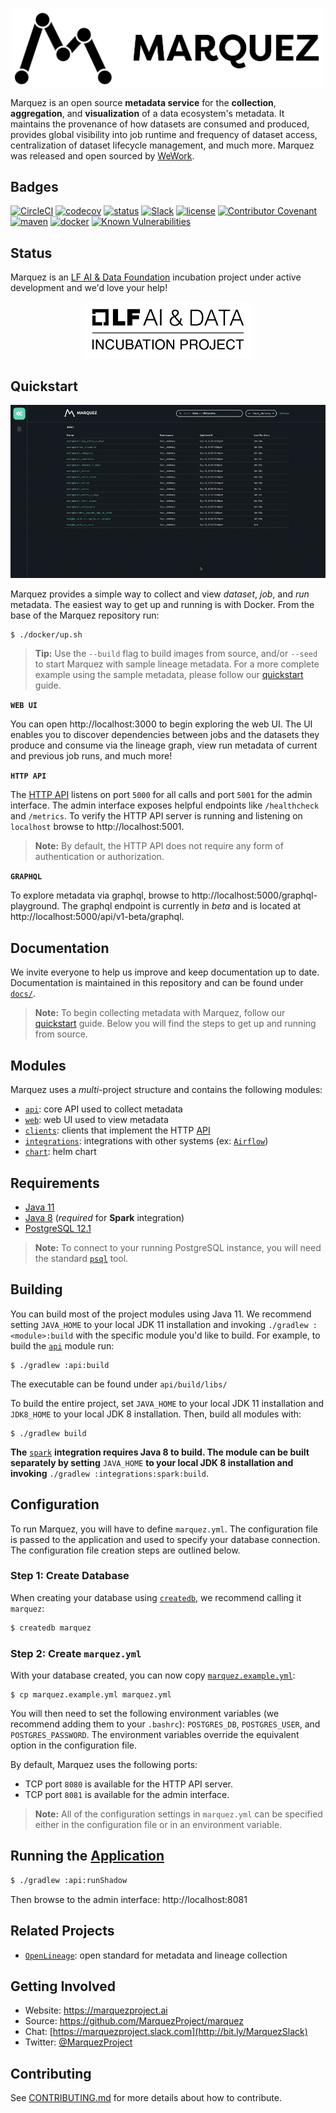 <p align="center">
  <img src="./docs/assets/images/marquez-logo.png" width="500px" />
</p>

Marquez is an open source **metadata service** for the **collection**, **aggregation**, and **visualization** of a data ecosystem's metadata. It maintains the provenance of how datasets are consumed and produced, provides global visibility into job runtime and frequency of dataset access, centralization of dataset lifecycle management, and much more. Marquez was released and open sourced by [WeWork](https://www.wework.com).

## Badges

[![CircleCI](https://circleci.com/gh/MarquezProject/marquez/tree/main.svg?style=shield)](https://circleci.com/gh/MarquezProject/marquez/tree/main)
[![codecov](https://codecov.io/gh/MarquezProject/marquez/branch/main/graph/badge.svg)](https://codecov.io/gh/MarquezProject/marquez/branch/main)
[![status](https://img.shields.io/badge/status-WIP-yellow.svg)](#status)
[![Slack](https://img.shields.io/badge/slack-chat-blue.svg)](http://bit.ly/MarquezSlack)
[![license](https://img.shields.io/badge/license-Apache_2.0-blue.svg)](https://raw.githubusercontent.com/MarquezProject/marquez/main/LICENSE)
[![Contributor Covenant](https://img.shields.io/badge/Contributor%20Covenant-v2.0%20adopted-ff69b4.svg)](CODE_OF_CONDUCT.md)
[![maven](https://img.shields.io/maven-central/v/io.github.marquezproject/marquez-api.svg)](https://search.maven.org/search?q=g:io.github.marquezproject)
[![docker](https://img.shields.io/badge/docker-hub-blue.svg?style=flat)](https://hub.docker.com/r/marquezproject/marquez)
[![Known Vulnerabilities](https://snyk.io/test/github/MarquezProject/marquez/badge.svg)](https://snyk.io/test/github/MarquezProject/marquez)

## Status

Marquez is an [LF AI & Data Foundation](https://lfaidata.foundation/projects/marquez) incubation project under active development and we'd love your help!

<p align="center">
  <img src="./docs/assets/images/lfaidata-project-badge-incubation-black.png" width="270px" />
</p>

## Quickstart

<p align="center">
  <img src="./web/docs/demo.gif">
</p>

Marquez provides a simple way to collect and view _dataset_, _job_, and _run_ metadata. The easiest way to get up and running is with Docker. From the base of the Marquez repository run:

```
$ ./docker/up.sh
```

> **Tip:** Use the `--build` flag to build images from source, and/or `--seed` to start Marquez with sample lineage metadata. For a more complete example using the sample metadata, please follow our [quickstart](https://marquezproject.github.io/marquez/quickstart.html) guide.

**`WEB UI`**

You can open http://localhost:3000 to begin exploring the web UI. The UI enables you to discover dependencies between jobs and the datasets they produce and consume via the lineage graph, view run metadata of current and previous job runs, and much more!

**`HTTP API`**

The [HTTP API](https://marquezproject.github.io/marquez/openapi.html) listens on port `5000` for all calls and port `5001` for the admin interface. The admin interface exposes helpful endpoints like `/healthcheck` and `/metrics`. To verify the HTTP API server is running and listening on `localhost` browse to http://localhost:5001.

> **Note:** By default, the HTTP API does not require any form of authentication or authorization.

**`GRAPHQL`**

To explore metadata via graphql, browse to http://localhost:5000/graphql-playground. The graphql endpoint is currently in _beta_ and is located at http://localhost:5000/api/v1-beta/graphql.

## Documentation

We invite everyone to help us improve and keep documentation up to date. Documentation is maintained in this repository and can be found under [`docs/`](https://github.com/MarquezProject/marquez/tree/main/docs).

> **Note:** To begin collecting metadata with Marquez, follow our [quickstart](https://marquezproject.github.io/marquez/quickstart.html) guide. Below you will find the steps to get up and running from source.

## Modules

Marquez uses a _multi_-project structure and contains the following modules:

* [`api`](https://github.com/MarquezProject/marquez/tree/main/api): core API used to collect metadata
* [`web`](https://github.com/MarquezProject/marquez/tree/main/web): web UI used to view metadata
* [`clients`](https://github.com/MarquezProject/marquez/tree/main/clients): clients that implement the HTTP [API](https://marquezproject.github.io/marquez/openapi.html)
* [`integrations`](https://github.com/MarquezProject/marquez/tree/main/integrations): integrations with other systems (ex: [`Airflow`](https://github.com/MarquezProject/marquez/tree/main/examples/airflow))
* [`chart`](https://github.com/MarquezProject/marquez/tree/main/chart): helm chart

## Requirements

* [Java 11](https://openjdk.java.net/install)
* [Java 8](https://openjdk.java.net/install) (_required_ for **Spark** integration)
* [PostgreSQL 12.1](https://www.postgresql.org/download)

> **Note:** To connect to your running PostgreSQL instance, you will need the standard [`psql`](https://www.postgresql.org/docs/9.6/app-psql.html) tool.

## Building

You can build most of the project modules using Java 11. We recommend setting `JAVA_HOME` to your local JDK 11 installation and invoking `./gradlew :<module>:build` with the specific module you'd like to build. For example, to build the [`api`](https://github.com/MarquezProject/marquez/tree/main/api) module run:

```
$ ./gradlew :api:build
```

The executable can be found under `api/build/libs/`

To build the entire project, set `JAVA_HOME` to your local JDK 11 installation and `JDK8_HOME` to your local JDK 8 installation. Then, build all modules with:

```
$ ./gradlew build
```

**The** [`spark`](https://github.com/MarquezProject/marquez/tree/main/integrations/spark) **integration requires Java 8 to build. The module can be built separately by setting** `JAVA_HOME` **to your local JDK 8 installation and invoking** `./gradlew :integrations:spark:build`.

## Configuration

To run Marquez, you will have to define `marquez.yml`. The configuration file is passed to the application and used to specify your database connection. The configuration file creation steps are outlined below.

### Step 1: Create Database

When creating your database using [`createdb`](https://www.postgresql.org/docs/12/app-createdb.html), we recommend calling it `marquez`:

```bash
$ createdb marquez
```

### Step 2: Create `marquez.yml`

With your database created, you can now copy [`marquez.example.yml`](https://github.com/MarquezProject/marquez/blob/main/marquez.example.yml):

```
$ cp marquez.example.yml marquez.yml
```

You will then need to set the following environment variables (we recommend adding them to your `.bashrc`): `POSTGRES_DB`, `POSTGRES_USER`, and `POSTGRES_PASSWORD`. The environment variables override the equivalent option in the configuration file.

By default, Marquez uses the following ports:

* TCP port `8080` is available for the HTTP API server.
* TCP port `8081` is available for the admin interface.

> **Note:** All of the configuration settings in `marquez.yml` can be specified either in the configuration file or in an environment variable.

## Running the [Application](https://github.com/MarquezProject/marquez/blob/main/src/main/java/marquez/MarquezApp.java)

```bash
$ ./gradlew :api:runShadow
```

Then browse to the admin interface: http://localhost:8081

## Related Projects

* [`OpenLineage`](https://github.com/OpenLineage/OpenLineage): open standard for metadata and lineage collection

## Getting Involved

* Website: https://marquezproject.ai
* Source: https://github.com/MarquezProject/marquez
* Chat: [https://marquezproject.slack.com](http://bit.ly/MarquezSlack)
* Twitter: [@MarquezProject](https://twitter.com/MarquezProject)

## Contributing

See [CONTRIBUTING.md](https://github.com/MarquezProject/marquez/blob/main/CONTRIBUTING.md) for more details about how to contribute.
